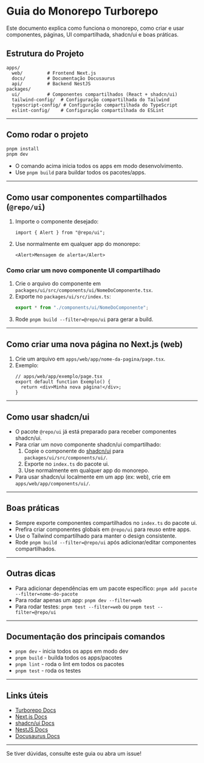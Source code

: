 # Guia do Monorepo Turborepo

Este documento explica como funciona o monorepo, como criar e usar componentes, páginas, UI compartilhada, shadcn/ui e boas práticas.

## Estrutura do Projeto

```
apps/
  web/         # Frontend Next.js
  docs/        # Documentação Docusaurus
  api/         # Backend NestJS
packages/
  ui/          # Componentes compartilhados (React + shadcn/ui)
  tailwind-config/  # Configuração compartilhada do Tailwind
  typescript-config/ # Configuração compartilhada do TypeScript
  eslint-config/    # Configuração compartilhada do ESLint
```

---

## Como rodar o projeto

```sh
pnpm install
pnpm dev
```

- O comando acima inicia todos os apps em modo desenvolvimento.
- Use `pnpm build` para buildar todos os pacotes/apps.

---

## Como usar componentes compartilhados (`@repo/ui`)

1. Importe o componente desejado:
   ```tsx
   import { Alert } from "@repo/ui";
   ```
2. Use normalmente em qualquer app do monorepo:
   ```tsx
   <Alert>Mensagem de alerta</Alert>
   ```

### Como criar um novo componente UI compartilhado

1. Crie o arquivo do componente em `packages/ui/src/components/ui/NomeDoComponente.tsx`.
2. Exporte no `packages/ui/src/index.ts`:
   ```ts
   export * from "./components/ui/NomeDoComponente";
   ```
3. Rode `pnpm build --filter=@repo/ui` para gerar a build.

---

## Como criar uma nova página no Next.js (web)

1. Crie um arquivo em `apps/web/app/nome-da-pagina/page.tsx`.
2. Exemplo:
   ```tsx
   // apps/web/app/exemplo/page.tsx
   export default function Exemplo() {
     return <div>Minha nova página!</div>;
   }
   ```

---

## Como usar shadcn/ui

- O pacote `@repo/ui` já está preparado para receber componentes shadcn/ui.
- Para criar um novo componente shadcn/ui compartilhado:
  1. Copie o componente do [shadcn/ui](https://ui.shadcn.com/docs/components) para `packages/ui/src/components/ui/`.
  2. Exporte no `index.ts` do pacote ui.
  3. Use normalmente em qualquer app do monorepo.
- Para usar shadcn/ui localmente em um app (ex: web), crie em `apps/web/app/components/ui/`.

---

## Boas práticas

- Sempre exporte componentes compartilhados no `index.ts` do pacote ui.
- Prefira criar componentes globais em `@repo/ui` para reuso entre apps.
- Use o Tailwind compartilhado para manter o design consistente.
- Rode `pnpm build --filter=@repo/ui` após adicionar/editar componentes compartilhados.

---

## Outras dicas

- Para adicionar dependências em um pacote específico: `pnpm add pacote --filter=nome-do-pacote`
- Para rodar apenas um app: `pnpm dev --filter=web`
- Para rodar testes: `pnpm test --filter=web` ou `pnpm test --filter=@repo/ui`

---

## Documentação dos principais comandos

- `pnpm dev` - inicia todos os apps em modo dev
- `pnpm build` - builda todos os apps/pacotes
- `pnpm lint` - roda o lint em todos os pacotes
- `pnpm test` - roda os testes

---

## Links úteis

- [Turborepo Docs](https://turbo.build/repo/docs)
- [Next.js Docs](https://nextjs.org/docs)
- [shadcn/ui Docs](https://ui.shadcn.com/docs)
- [NestJS Docs](https://docs.nestjs.com/)
- [Docusaurus Docs](https://docusaurus.io/docs)

---

Se tiver dúvidas, consulte este guia ou abra um issue!
